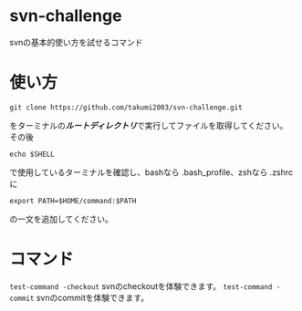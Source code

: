 # svn-challenge
svnの基本的使い方を試せるコマンド

# 使い方

`git clone https://github.com/takumi2003/svn-challenge.git`

をターミナルの***ルートディレクトリ***で実行してファイルを取得してください。  
その後

`echo $SHELL`

で使用しているターミナルを確認し、bashなら .bash_profile、zshなら .zshrcに  

`export PATH=$HOME/command:$PATH`

の一文を追加してください。

# コマンド
`test-command -checkout`
svnのcheckoutを体験できます。
`test-command -commit`
svnのcommitを体験できます。
